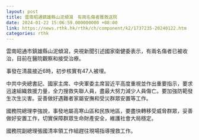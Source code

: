 ```yaml
---
layout: post
title: 雲南昭通鎮雄縣山泥傾瀉　有兩名傷者獲救送院
date: 2024-01-22 15:06:59.000000000 +08:00
link: https://news.rthk.hk/rthk/ch/component/k2/1737235-20240122.htm
categories: rthk
---
```


雲南昭通市鎮雄縣山泥傾瀉，央視新聞引述國家衛健委表示，有兩名傷者已被收治，目前在醫院觀察和接受治療。

事發在清晨接近6時，初步核實有47人被埋。

中共中央總書記、國家主席、中央軍委主席習近平高度重視並作出重要指示，要求迅速組織救援力量，全力搜救失聯人員，盡最大努力減少人員傷亡。要加強防範發生次生災害。妥善做好遇難者家屬安撫和受災群眾安置等工作。

國務院總理李強說，事發地屬高寒山區和民族地區，要盡快轉移受威脅群眾，妥善做好安置工作，切實保障群眾生命財產安全，維護社會大局穩定。

國務院副總理張國清率領工作組趕往現場指導搜救工作。
